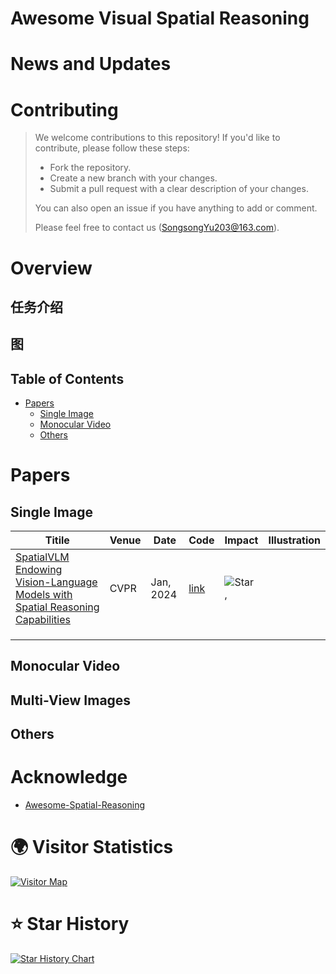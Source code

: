 # Awesome Visual Spatial Reasoning



# News and Updates



# Contributing

> We welcome contributions to this repository! If you'd like to contribute, please follow these steps:
>
> - Fork the repository.
> - Create a new branch with your changes.
> - Submit a pull request with a clear description of your changes.
>
> You can also open an issue if you have anything to add or comment.
>
> Please feel free to contact us (SongsongYu203@163.com).





# Overview

## 任务介绍





## 图





## Table of Contents

- [Papers](#Papers)
  - [Single Image](#Single-image)
  - [Monocular Video](#Monocular-video)
  - [Others](#Others)



# Papers



## Single Image

| Titile                                                       | Venue | Date      | Code | Impact                                                       | Illustration |
| ------------------------------------------------------------ | ----- | --------- | ---- | ------------------------------------------------------------ | ------------ |
| [SpatialVLM Endowing Vision-Language Models with Spatial Reasoning Capabilities](https://arxiv.org/abs/2504.01805) | CVPR  | Jan, 2024 | [link](https://spatial-vlm.github.io/#community-implementation) | ![Star](https://img.shields.io/github/stars/remyxai/VQASynth.svg?style=social&label=Star) , ||
|              ||||||
|                                                              |       |           |      |                                                              |              |
|                                                              |       |           |      |                                                              |              |



## Monocular Video





## Multi-View Images





## Others





# Acknowledge

- [Awesome-Spatial-Reasoning](https://github.com/yyyybq/Awesome-Spatial-Reasoning)



# 🌍 Visitor Statistics

[![Visitor Map](https://clustrmaps.com/map_v2.png?d=qwnP2zUR1Jr_dpMlFJj47-CNhM7vXZ1nnbcTbZy1Bw4)](https://clustrmaps.com/site/1btRk)

 

# ⭐ Star History

[![Star History Chart](https://api.star-history.com/svg?repos=prism-visual-spatial-intelligence/Awesome-Visual-Spatial-Reasoning&type=Date)](https://www.star-history.com/#prism-visual-spatial-intelligence/Awesome-Visual-Spatial-Reasoning&Date)